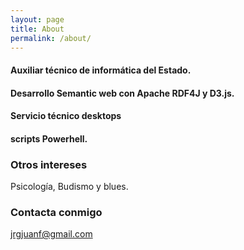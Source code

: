 ```yaml
---
layout: page
title: About
permalink: /about/
---
```


#### Auxiliar técnico de informática del Estado.
#### Desarrollo Semantic web con Apache RDF4J y D3.js.
####  Servicio técnico desktops 
####  scripts Powerhell.


### Otros intereses
Psicología, Budismo y blues.


### Contacta conmigo

[jrgjuanf@gmail.com](mailto:jrgjuanf@gmail.com)

